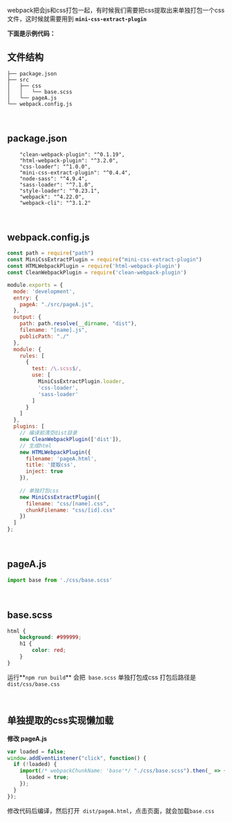 
webpack把会js和css打包一起，有时候我们需要把css提取出来单独打包一个css文件，这时候就需要用到 **`mini-css-extract-plugin`**

<!-- more -->

**下面是示例代码：**

## 文件结构
```
├── package.json
├── src
│   ├── css
│   │   └── base.scss
│   └── pageA.js
└── webpack.config.js
```

<br />

## package.json
```
    "clean-webpack-plugin": "^0.1.19",
    "html-webpack-plugin": "^3.2.0",
    "css-loader": "^1.0.0",
    "mini-css-extract-plugin": "^0.4.4",
    "node-sass": "^4.9.4",
    "sass-loader": "^7.1.0",
    "style-loader": "^0.23.1",
    "webpack": "^4.22.0",
    "webpack-cli": "^3.1.2"
```

<br />

## webpack.config.js

```js
const path = require("path")
const MiniCssExtractPlugin = require("mini-css-extract-plugin")
const HTMLWebpackPlugin = require('html-webpack-plugin')
const CleanWebpackPlugin = require('clean-webpack-plugin')

module.exports = {
  mode: 'development',
  entry: {
    pageA: "./src/pageA.js",
  },
  output: {
    path: path.resolve(__dirname, "dist"),
    filename: "[name].js",
    publicPath: "./"
  },
  module: {
    rules: [
      {
        test: /\.scss$/,
        use: [
          MiniCssExtractPlugin.loader,
          'css-loader',
          'sass-loader'
        ]
      }
    ]
  },
  plugins: [
    // 编译前清空dist目录
    new CleanWebpackPlugin(['dist']),
    // 生成html
    new HTMLWebpackPlugin({
      filename: 'pageA.html',
      title: '提取css',
      inject: true
    }),
    
    // 单独打包css
    new MiniCssExtractPlugin({
      filename: "css/[name].css",
      chunkFilename: "css/[id].css"
    })
  ]
};

```

<br />

## pageA.js

```js
import base from './css/base.scss'
```

<br />

## base.scss
```scss
html {
    background: #999999;
    h1 {
        color: red;
    }
}

```

运行**`npm run build`** 会把` base.scss` 单独打包成css 打包后路径是 `dist/css/base.css`



<br />

## 单独提取的css实现懒加载
**修改 pageA.js**
```js
var loaded = false;
window.addEventListener("click", function() {
  if (!loaded) {
    import(/* webpackChunkName: 'base'*/ "./css/base.scss").then(_ => {
      loaded = true;
    });
  }
});
```
修改代码后编译，然后打开` dist/pageA.html`，点击页面，就会加载`base.css`


